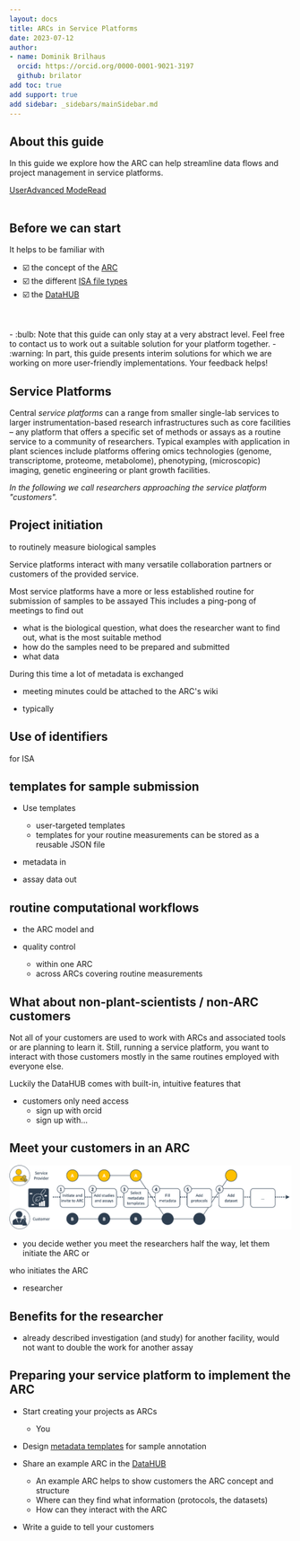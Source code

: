 ```yaml
---
layout: docs
title: ARCs in Service Platforms
date: 2023-07-12
author:
- name: Dominik Brilhaus
  orcid: https://orcid.org/0000-0001-9021-3197
  github: brilator
add toc: true
add support: true
add sidebar: _sidebars/mainSidebar.md
---
```


## About this guide

In this guide we explore how the ARC can help streamline data flows and project management in service platforms.

<a href="./index.html">
    <span class="badge-category">User</span><span class="badge-selected" id="badge-advanced">Advanced</span>
    <span class="badge-category">Mode</span><span class="badge-selected" id="badge-read">Read</span>    
</a>

<br>
<br>


## Before we can start

<div id="before-start">

It helps to be familiar with

- :ballot_box_with_check: the concept of the [ARC](./../implementation/AnnotatedResearchContext.html)
- :ballot_box_with_check: the different [ISA file types](./isa_FileTypes.html)
- :ballot_box_with_check: the [DataHUB](./../implementation/DataHub.html)
<br>
<br>
- :bulb: Note that this guide can only stay at a very abstract level. Feel free to contact us to work out a suitable solution for your platform together.
- :warning: In part, this guide presents interim solutions for which we are working on more user-friendly implementations. Your feedback helps!

</div>

## Service Platforms

Central *service platforms* can a range from smaller single-lab services to larger instrumentation-based research infrastructures such as core facilities &ndash; any platform that offers a specific set of methods or assays as a routine service to a community of researchers. Typical examples with application in plant sciences include platforms offering omics technologies (genome, transcriptome, proteome, metabolome), phenotyping, (microscopic) imaging, genetic engineering or plant growth facilities. 

*In the following we call researchers approaching the service platform "customers".*

<!-- 
<div style="height:40px; display: flex; align-items: center; justify-content: left;">
  <img src="./ARC-ServicePlatforms-images/icons-characters-PhDStudent.drawio.png" style="width:30px; margin-left: 10px; margin-right:10px">Customer (i.e. researcher asking for service)
</div>
<div style="height:40px; display: flex; align-items: center; justify-content: left;">
  <img src="./ARC-ServicePlatforms-images/icons-characters-serviceProvider.drawio.png" style="width:30px; margin-left: 10px; margin-right:10px">Service provider
</div> -->

## Project initiation

to routinely measure biological samples

Service platforms interact with many versatile collaboration partners or customers of the provided service. 

Most service platforms have a more or less established routine for submission of samples to be assayed
This includes a ping-pong of meetings to find out
  - what is the biological question, what does the researcher want to find out, what is the most suitable method
  - how do the samples need to be prepared and submitted
  - what data 

During this time a lot of metadata is exchanged
  - meeting minutes could be attached to the ARC's wiki

- typically 


## Use of identifiers
for ISA


## templates for sample submission 

- Use templates
  - user-targeted templates
  - templates for your routine measurements can be stored as a reusable JSON file
- metadata in

- assay data out


## routine computational workflows

- the ARC model and 

- quality control
  - within one ARC
  - across ARCs covering routine measurements


## What about non-plant-scientists / non-ARC customers 

Not all of your customers are used to work with ARCs and associated tools or are planning to learn it. Still, running a service platform, you want to interact with those customers mostly in the same routines employed with everyone else.

Luckily the DataHUB comes with built-in, intuitive features that 


- customers only need access
  - sign up with orcid
  - sign up with...


## Meet your customers in an ARC


![](ARC-ServicePlatforms-images/servicePlatform-Timeline.drawio.png)


- you decide wether you meet the researchers half the way, let them initiate the ARC or

who initiates the ARC
  - researcher 


## Benefits for the researcher

- already described investigation (and study) for another facility, would not want to double the work for another assay



## Preparing your service platform to implement the ARC

- Start creating your projects as ARCs
  - You 
- Design [metadata templates](./../guides/swate_template-contribution.html) for sample annotation
- Share an example ARC in the [DataHUB](https://git.nfdi4plants.org)
  - An example ARC helps to show customers the ARC concept and structure
  - Where can they find what information (protocols, the datasets)
  - How can they interact with the ARC

- Write a guide to tell your customers
